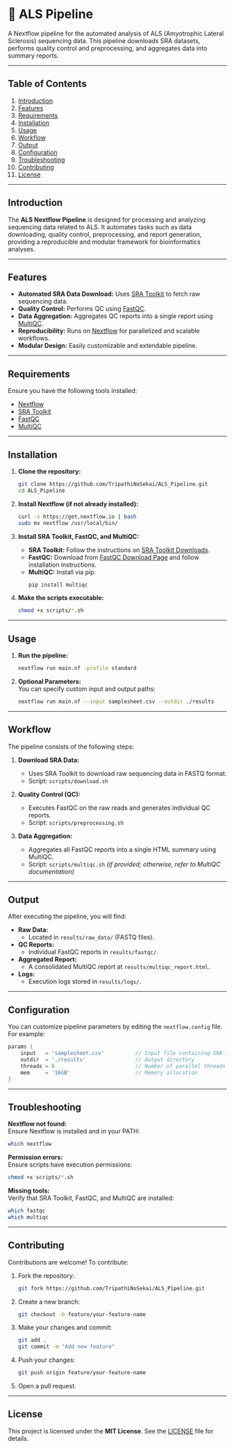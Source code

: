 # 🧬 ALS Pipeline

A Nextflow pipeline for the automated analysis of ALS (Amyotrophic Lateral Sclerosis) sequencing data. This pipeline downloads SRA datasets, performs quality control and preprocessing, and aggregates data into summary reports.

---

## Table of Contents
1. [Introduction](#introduction)
2. [Features](#features)
3. [Requirements](#requirements)
4. [Installation](#installation)
5. [Usage](#usage)
6. [Workflow](#workflow)
7. [Output](#output)
8. [Configuration](#configuration)
9. [Troubleshooting](#troubleshooting)
10. [Contributing](#contributing)
11. [License](#license)

---

## Introduction

The **ALS Nextflow Pipeline** is designed for processing and analyzing sequencing data related to ALS. It automates tasks such as data downloading, quality control, preprocessing, and report generation, providing a reproducible and modular framework for bioinformatics analyses.

---

## Features

- **Automated SRA Data Download:** Uses [SRA Toolkit](https://github.com/ncbi/sra-tools/wiki/Downloads) to fetch raw sequencing data.
- **Quality Control:** Performs QC using [FastQC](https://www.bioinformatics.babraham.ac.uk/projects/fastqc/).
- **Data Aggregation:** Aggregates QC reports into a single report using [MultiQC](https://github.com/ewels/MultiQC).
- **Reproducibility:** Runs on [Nextflow](https://www.nextflow.io/) for parallelized and scalable workflows.
- **Modular Design:** Easily customizable and extendable pipeline.

---

## Requirements

Ensure you have the following tools installed:

- [Nextflow](https://www.nextflow.io/)
- [SRA Toolkit](https://github.com/ncbi/sra-tools/wiki/Downloads)
- [FastQC](https://www.bioinformatics.babraham.ac.uk/projects/fastqc/)
- [MultiQC](https://github.com/ewels/MultiQC)

---

## Installation

1. **Clone the repository:**
   ```bash
   git clone https://github.com/TripathiNoSekai/ALS_Pipeline.git
   cd ALS_Pipeline
   ```

2. **Install Nextflow (if not already installed):**
   ```bash
   curl -s https://get.nextflow.io | bash
   sudo mv nextflow /usr/local/bin/
   ```

3. **Install SRA Toolkit, FastQC, and MultiQC:**  
   - **SRA Toolkit:** Follow the instructions on [SRA Toolkit Downloads](https://github.com/ncbi/sra-tools/wiki/Downloads).  
   - **FastQC:** Download from [FastQC Download Page](https://www.bioinformatics.babraham.ac.uk/projects/fastqc/) and follow installation instructions.  
   - **MultiQC:** Install via pip:
     ```bash
     pip install multiqc
     ```

4. **Make the scripts executable:**
   ```bash
   chmod +x scripts/*.sh
   ```

---

## Usage

1. **Run the pipeline:**
   ```bash
   nextflow run main.nf -profile standard
   ```

2. **Optional Parameters:**  
   You can specify custom input and output paths:
   ```bash
   nextflow run main.nf --input samplesheet.csv --outdir ./results
   ```

---

## Workflow

The pipeline consists of the following steps:

1. **Download SRA Data:**  
   - Uses SRA Toolkit to download raw sequencing data in FASTQ format.
   - Script: `scripts/download.sh`

2. **Quality Control (QC):**  
   - Executes FastQC on the raw reads and generates individual QC reports.
   - Script: `scripts/preprocessing.sh`

3. **Data Aggregation:**  
   - Aggregates all FastQC reports into a single HTML summary using MultiQC.
   - Script: `scripts/multiqc.sh` *(if provided; otherwise, refer to MultiQC documentation)*

---

## Output

After executing the pipeline, you will find:

- **Raw Data:**  
  - Located in `results/raw_data/` (FASTQ files).
- **QC Reports:**  
  - Individual FastQC reports in `results/fastqc/`.
- **Aggregated Report:**  
  - A consolidated MultiQC report at `results/multiqc_report.html`.
- **Logs:**  
  - Execution logs stored in `results/logs/`.

---

## Configuration

You can customize pipeline parameters by editing the `nextflow.config` file. For example:

```groovy
params {
    input   = 'samplesheet.csv'          // Input file containing SRA IDs
    outdir  = './results'                // Output directory
    threads = 8                          // Number of parallel threads
    mem     = '16GB'                     // Memory allocation
}
```

---

## Troubleshooting

**Nextflow not found:**  
Ensure Nextflow is installed and in your PATH:
```bash
which nextflow
```

**Permission errors:**  
Ensure scripts have execution permissions:
```bash
chmod +x scripts/*.sh
```

**Missing tools:**  
Verify that SRA Toolkit, FastQC, and MultiQC are installed:
```bash
which fastqc
which multiqc
```

---

## Contributing

Contributions are welcome! To contribute:

1. Fork the repository:
   ```bash
   git fork https://github.com/TripathiNoSekai/ALS_Pipeline.git
   ```
2. Create a new branch:
   ```bash
   git checkout -b feature/your-feature-name
   ```
3. Make your changes and commit:
   ```bash
   git add .
   git commit -m "Add new feature"
   ```
4. Push your changes:
   ```bash
   git push origin feature/your-feature-name
   ```
5. Open a pull request.

---

## License

This project is licensed under the **MIT License**. See the [LICENSE](LICENSE) file for details.
